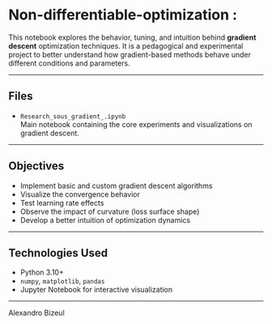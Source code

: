 # Non-differentiable-optimization :

This notebook explores the behavior, tuning, and intuition behind **gradient descent** optimization techniques. It is a pedagogical and experimental project to better understand how gradient-based methods behave under different conditions and parameters.

---

## Files

- `Research_sous_gradient_.ipynb`  
  Main notebook containing the core experiments and visualizations on gradient descent.

---

## Objectives

- Implement basic and custom gradient descent algorithms
- Visualize the convergence behavior
- Test learning rate effects
- Observe the impact of curvature (loss surface shape)
- Develop a better intuition of optimization dynamics

---

## Technologies Used

- Python 3.10+
- `numpy`, `matplotlib`, `pandas`
- Jupyter Notebook for interactive visualization

---
Alexandro Bizeul
